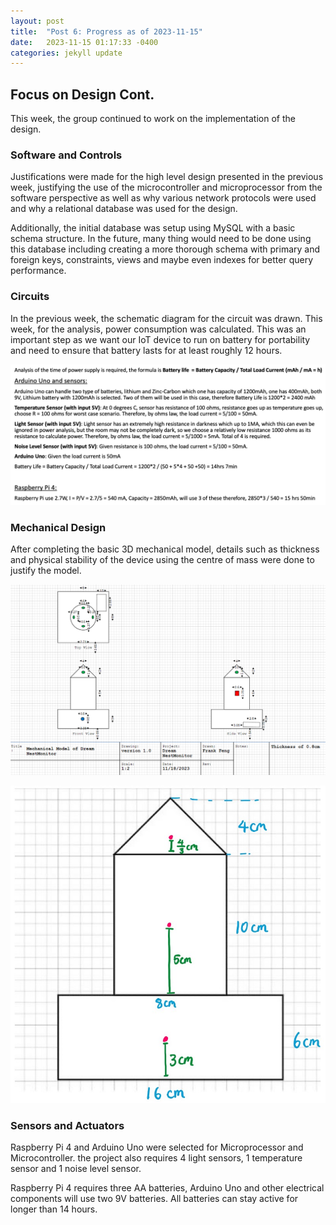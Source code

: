 ```yaml
---
layout: post
title:  "Post 6: Progress as of 2023-11-15"
date:   2023-11-15 01:17:33 -0400
categories: jekyll update
---
```


## Focus on Design Cont. 
This week, the group continued to work on the implementation of the design.

### Software and Controls
Justifications were made for the high level design presented in the previous week, justifying the use of the microcontroller and microprocessor from the software perspective as well as why various network protocols were used and why a relational database was used for the design.

Additionally, the initial database was setup using MySQL with a basic schema structure. In the future, many thing would need to be done using this database including creating a more thorough schema with primary and foreign keys, constraints, views and maybe even indexes for better query performance.

### Circuits
In the previous week, the schematic diagram for the circuit was drawn. This week, for the analysis, power consumption was calculated. This was an important step as we want our IoT device to run on battery for portability and need to ensure that battery lasts for at least roughly 12 hours.

<p align="center">
  <img src="/images/power.png" alt="Thickness of model"/>
</p>

### Mechanical Design
After completing the basic 3D mechanical model, details such as thickness and physical stability of the device using the centre of mass were done to justify the model.

<p align="center">
  <img src="/images/thickness.png" alt="Thickness of model"/>
</p>

<p align="center">
  <img src="/images/stability.jpg" alt="Physical stability"/>
</p>

### Sensors and Actuators 
Raspberry Pi 4 and Arduino Uno were selected for Microprocessor and Microcontroller. the project also requires 4 light sensors, 1 temperature sensor and 1 noise level sensor. 

Raspberry Pi 4 requires three AA batteries, Arduino Uno and other electrical components will use two 9V batteries. All batteries can stay active for longer than 14 hours.